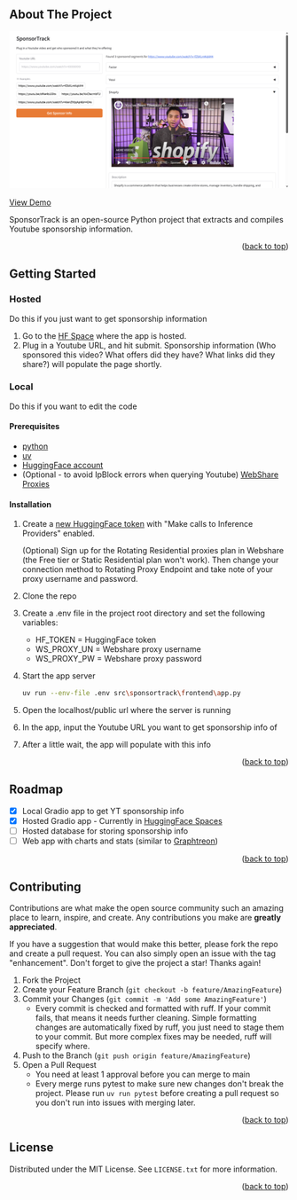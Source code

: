 <a id="readme-top"></a>

<!-- ABOUT THE PROJECT -->
## About The Project

![SponsorTrack Screen Shot][product-screenshot]

[View Demo]("https://huggingface.co/spaces/togogh/SponsorTrack")

SponsorTrack is an open-source Python project that extracts and compiles Youtube sponsorship information.

<p align="right">(<a href="#readme-top">back to top</a>)</p>


<!-- GETTING STARTED -->
## Getting Started

### Hosted
Do this if you just want to get sponsorship information

1. Go to the [HF Space]("https://huggingface.co/spaces/togogh/SponsorTrack") where the app is hosted.
2. Plug in a Youtube URL, and hit submit. Sponsorship information (Who sponsored this video? What offers did they have? What links did they share?) will populate the page shortly.

### Local
Do this if you want to edit the code

#### Prerequisites

- [python](https://www.python.org/downloads/)
- [uv](https://docs.astral.sh/uv/getting-started/installation/)
- [HuggingFace account](https://huggingface.co)
- (Optional - to avoid IpBlock errors when querying Youtube) [WebShare Proxies](https://www.webshare.io/?referral_code=vxw83x5vljc7)

#### Installation

1. Create a [new HuggingFace token](https://huggingface.co/settings/tokens/new?ownUserPermissions=inference.serverless.write&tokenType=fineGrained) with "Make calls to Inference Providers" enabled.

    (Optional) Sign up for the Rotating Residential proxies plan in Webshare (the Free tier or Static Residential plan won't work). Then change your connection method to Rotating Proxy Endpoint and take note of your proxy username and password.

2. Clone the repo
3. Create a .env file in the project root directory and set the following variables:
    - HF_TOKEN = HuggingFace token
    - WS_PROXY_UN = Webshare proxy username
    - WS_PROXY_PW = Webshare proxy password
4. Start the app server
    ```sh
    uv run --env-file .env src\sponsortrack\frontend\app.py
    ```
5. Open the localhost/public url where the server is running
6. In the app, input the Youtube URL you want to get sponsorship info of
7. After a little wait, the app will populate with this info

<p align="right">(<a href="#readme-top">back to top</a>)</p>

<!-- ROADMAP -->
## Roadmap

- [x] Local Gradio app to get YT sponsorship info
- [x] Hosted Gradio app - Currently in [HuggingFace Spaces](https://huggingface.co/spaces/togogh/SponsorTrack)
- [ ] Hosted database for storing sponsorship info
- [ ] Web app with charts and stats (similar to [Graphtreon](https://graphtreon.com/))

<p align="right">(<a href="#readme-top">back to top</a>)</p>


<!-- CONTRIBUTING -->
## Contributing

Contributions are what make the open source community such an amazing place to learn, inspire, and create. Any contributions you make are **greatly appreciated**.

If you have a suggestion that would make this better, please fork the repo and create a pull request. You can also simply open an issue with the tag "enhancement".
Don't forget to give the project a star! Thanks again!

1. Fork the Project
2. Create your Feature Branch (`git checkout -b feature/AmazingFeature`)
3. Commit your Changes (`git commit -m 'Add some AmazingFeature'`)
    - Every commit is checked and formatted with ruff. If your commit fails, that means it needs further cleaning. Simple formatting changes are automatically fixed by ruff, you just need to stage them to your commit. But more complex fixes may be needed, ruff will specify where.
4. Push to the Branch (`git push origin feature/AmazingFeature`)
5. Open a Pull Request
    - You need at least 1 approval before you can merge to main
    - Every merge runs pytest to make sure new changes don't break the project. Please run `uv run pytest` before creating a pull request so you don't run into issues with merging later.

<p align="right">(<a href="#readme-top">back to top</a>)</p>

<!-- LICENSE -->
## License

Distributed under the MIT License. See `LICENSE.txt` for more information.

<p align="right">(<a href="#readme-top">back to top</a>)</p>

<!-- MARKDOWN LINKS & IMAGES -->
[product-screenshot]: images/screenshot.png